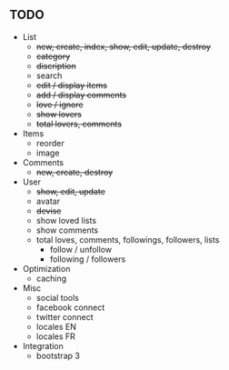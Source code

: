 ## TODO

- List
	- ~~new, create, index, show, edit, update, destroy~~
	- ~~category~~
	- ~~discription~~
	- search
	- ~~edit / display items~~
	- ~~add / display comments~~
	- ~~love / ignore~~
	- ~~show lovers~~
  - ~~total lovers, comments~~
- Items
	- reorder
	- image
- Comments
	- ~~new, create, destroy~~
- User
	- ~~show, edit, update~~
	- avatar
	- ~~devise~~
	- show loved lists
	- show comments
  - total loves, comments, followings, followers, lists
	- follow / unfollow
	- following / followers
- Optimization
	- caching
- Misc
	- social tools
	- facebook connect
	- twitter connect
  - locales EN
  - locales FR
- Integration
	- bootstrap 3
